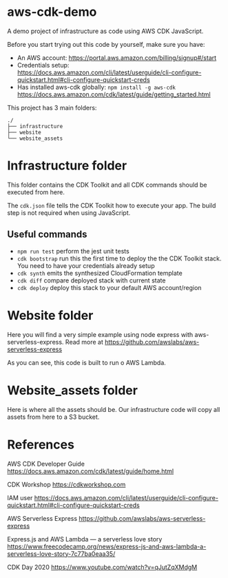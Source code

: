 # aws-cdk-demo
A demo project of infrastructure as code using AWS CDK JavaScript.

Before you start trying out this code by yourself, make sure you have:
- An AWS account: https://portal.aws.amazon.com/billing/signup#/start
- Credentials setup: https://docs.aws.amazon.com/cli/latest/userguide/cli-configure-quickstart.html#cli-configure-quickstart-creds
- Has installed aws-cdk globally: `npm install -g aws-cdk`  https://docs.aws.amazon.com/cdk/latest/guide/getting_started.html

This project has 3 main folders:
```
./
├── infrastructure
├── website
└── website_assets
```

# Infrastructure folder

This folder contains the CDK Toolkit and all CDK commands should be executed from here.

The `cdk.json` file tells the CDK Toolkit how to execute your app. The build step is not required when using JavaScript.

## Useful commands

 * `npm run test`         perform the jest unit tests
 * `cdk bootstrap`        run this the first time to deploy the the CDK Toolkit stack. You need to have your credentials already setup
 * `cdk synth`            emits the synthesized CloudFormation template
 * `cdk diff`             compare deployed stack with current state
 * `cdk deploy`           deploy this stack to your default AWS account/region

# Website folder

Here you will find a very simple example using node express with aws-serverless-express.
Read more at https://github.com/awslabs/aws-serverless-express

As you can see, this code is built to run o AWS Lambda.

# Website_assets folder

Here is where all the assets should be. Our infrastructure code will copy all assets from here to a S3 bucket.

# References

AWS CDK Developer Guide
https://docs.aws.amazon.com/cdk/latest/guide/home.html

CDK Workshop
https://cdkworkshop.com

IAM user
https://docs.aws.amazon.com/cli/latest/userguide/cli-configure-quickstart.html#cli-configure-quickstart-creds

AWS Serverless Express
https://github.com/awslabs/aws-serverless-express

Express.js and AWS Lambda — a serverless love story
https://www.freecodecamp.org/news/express-js-and-aws-lambda-a-serverless-love-story-7c77ba0eaa35/

CDK Day 2020
https://www.youtube.com/watch?v=qJutZqXMdgM
